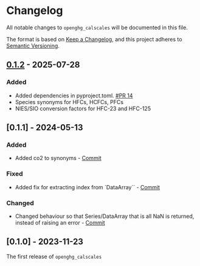 # Changelog

All notable changes to `openghg_calscales` will be documented in this file.

The format is based on [Keep a Changelog](https://keepachangelog.com/en/1.0.0/),
and this project adheres to [Semantic Versioning](https://semver.org/spec/v2.0.0.html).

## [0.1.2](https://github.com/openghg/openghg/compare/0.1.1...HEAD) - 2025-07-28

### Added
- Added dependencies in pyproject.toml. [#PR 14](https://github.com/openghg/openghg_calscales/pull/14)
- Species synonyms for HFCs, HCFCs, PFCs
- NIES/SIO conversion factors for HFC-23 and HFC-125

## [0.1.1] - 2024-05-13

### Added

- Added co2 to synonyms - [Commit](https://github.com/openghg/openghg_calscales/commit/a0b6f82901c26a610949f91be1aef2d4e3290fc2)

### Fixed

- Added fix for extracting index from `DataArray`` - [Commit](https://github.com/openghg/openghg_calscales/commit/29688ba65df06ef88defaad6ea0227ca64d49d2b)

### Changed

-  Changed behaviour so that Series/DataArray that is all NaN is returned, instead of raising an error - [Commit](https://github.com/openghg/openghg_calscales/commit/166d5113ee1914c8dd9293a3829148cf1dfe85e6)


## [0.1.0] - 2023-11-23

The first release of `openghg_calscales`
